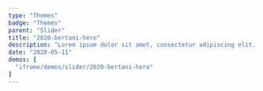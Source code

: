 ```yaml
---
type: "Themes"
badge: "Themes"
parent: "Slider"
title: "2020-bertani-hero"
description: "Lorem ipsum dolor sit amet, consectetur adipiscing elit. Nunc tempus laoreet leo sit amet iaculis."
date: "2020-05-11"
demos: [
  "iframe/demos/slider/2020-bertani-hero"
]
---
```

